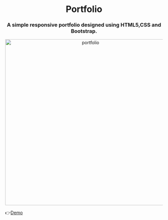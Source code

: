<h1 align="center"> Portfolio </h1>
<h3 align="center">A simple responsive portfolio designed using HTML5,CSS and Bootstrap.</h3>
<p align="center"><img width="530" alt="portfolio" src="https://user-images.githubusercontent.com/66989734/121778385-4e1ce380-cbb4-11eb-90cc-079c38705f40.png"></p>
<p>👉<a href="https://razeen11.github.io/portfolio" target="_blank">Demo</a></p>
